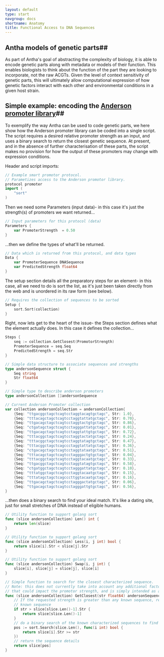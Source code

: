 ```yaml
---
layout: default
type: start
navgroup: docs
shortname: Anatomy
title: Functional Access to DNA Sequences
---
```


## Antha models of genetic parts##

As part of Antha's goal of abstracting the complexity of biology, it is able to encode genetic parts along with metadata or models of their function.  This enables biologists to think about the function of the part they are looking to incorporate, not the raw ACGTs.  Given the level of context sensitivity of genetic parts, this will ultimately allow computational expression of how genetic factors interact with each other and environmental conditions in a given host strain.

## Simple example: encoding the [Anderson promoter library](http://parts.igem.org/Promoters/Catalog/Anderson)##

To exemplify the way Antha can be used to code genetic parts, we here show how the Anderson promoter library can be coded into a single script.  The script requires a desired relative promoter strength as an input, and uses a binary search to return the closest genetic sequence.  At present, and in the absence of further characterisation of these parts, the script makes no provision for how the output of these promoters may change with expression conditions.

Header and script imports:

```go
// Example smart promotor protocol.
// Parametizes access to the Anderson promotor library.
protocol promoter
import (
	"sort"
)
```

Then we need some Parameters (input data)- in this case it's just the strength(s) of promoters we want returned...

```go
// Input parameters for this protocol (data)
Parameters {
	var PromoterStrength  = 0.50
}
```

...then we define the types of what'll be returned.

```go
// Data which is returned from this protocol, and data types
Data {
	var PromoterSequence DNASequence
	var PredictedStrength float64
}
```

The setup section details all the preparatory steps for an element- in this case, all we need to do is sort the list, as it's just been taken directly from the web and is unordered in its raw form (see below).

```go
// Requires the collection of sequences to be sorted
Setup {
	sort.Sort(collection)
}
```

Right, now lets get to the heart of the issue- the Steps section defines what the element actually does.  In this case it defines the collection...

```go
Steps {
	seq := collection.GetClosest(PromotorStrength)
	PromoterSequence = seq.Seq
	PredictedStrength = seq.Str
}

// Simple data structure to associate sequences and strengths
type andersonSequence struct {
	Seq string
	Str float64
}

// Simple type to describe anderson promoters
type andersonCollection []andersonSequence

// Current Anderson Promoter collection
var collection andersonCollection = andersonCollection{
	{Seq: "ttgacggctagctcagtcctaggtacagtgctagc", Str: 1.0},
	{Seq: "tttacagctagctcagtcctaggtattatgctagc", Str: 0.70},
	{Seq: "ttgacagctagctcagtcctaggtactgtgctagc", Str: 0.86},
	{Seq: "ctgatagctagctcagtcctagggattatgctagc", Str: 0.01},
	{Seq: "ttgacagctagctcagtcctaggtattgtgctagc", Str: 0.72},
	{Seq: "tttacggctagctcagtcctaggtactatgctagc", Str: 0.24},
	{Seq: "tttacggctagctcagtcctaggtatagtgctagc", Str: 0.47},
	{Seq: "tttacggctagctcagccctaggtattatgctagc", Str: 0.36},
	{Seq: "ctgacagctagctcagtcctaggtataatgctagc", Str: 0.51},
	{Seq: "tttacagctagctcagtcctagggactgtgctagc", Str: 0.04},
	{Seq: "tttacggctagctcagtcctaggtacaatgctagc", Str: 0.33},
	{Seq: "ttgacggctagctcagtcctaggtatagtgctagc", Str: 0.58},
	{Seq: "ctgatggctagctcagtcctagggattatgctagc", Str: 0.10},
	{Seq: "tttatggctagctcagtcctaggtacaatgctagc", Str: 0.15},
	{Seq: "tttatagctagctcagcccttggtacaatgctagc", Str: 0.16},
	{Seq: "ttgacagctagctcagtcctagggactatgctagc", Str: 0.06},
	{Seq: "ttgacagctagctcagtcctagggattgtgctagc", Str: 0.56},
}
```

...then does a binary search to find your ideal match.  It's like a dating site, just for small stretches of DNA instead of eligible humans.

```go
// Utility function to support golang sort
func (slice andersonCollection) Len() int {
	return len(slice)
}

// Utility function to support golang sort
func (slice andersonCollection) Less(i, j int) bool {
	return slice[i].Str < slice[j].Str
}

// Utility function to support golang sort
func (slice andersonCollection) Swap(i, j int) {
	slice[i], slice[j] = slice[j], slice[i]
}

// Simple function to search for the closest characterized sequence.
// Note: this does not currently take into account any additional factors
// that could impact the promotor strength, and is simply intended as an example
func (slice andersonCollection) GetClosest(str float64) andersonSequence {
	// If the requested strength is greater than any known sequence, return the strongest
	// known sequence
	if str > slice[slice.Len()-1].Str {
		return slice[slice.Len()-1]
	}
	// do a binary search of the known characterized sequences to find the best match
	pos := sort.Search(slice.Len(), func(i int) bool {
		return slice[i].Str >= str
	})
	// return the sequence details
	return slice[pos]
}
```
